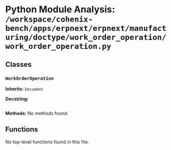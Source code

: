 # Python Module Analysis: `/workspace/cohenix-bench/apps/erpnext/erpnext/manufacturing/doctype/work_order_operation/work_order_operation.py`

## Classes

### `WorkOrderOperation`
**Inherits:** `Document`


**Docstring:**
```

```

**Methods:**
No methods found.




## Functions

No top-level functions found in this file.
